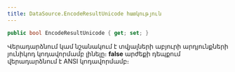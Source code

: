 ```yaml
---
title: DataSource.EncodeResultUnicode հատկություն
---
```


```c#
public bool EncodeResultUnicode { get; set; }
```

Վերադարձնում կամ նշանակում է տվյալների աբյուրի արդյունքների յունիկոդ կոդավորմամբ լինելը։ 
**false** արժեքի դեպքում վերադարձնում է ANSI կոդավորմամբ։
